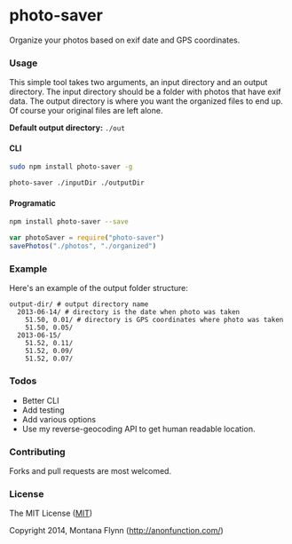 # photo-saver

Organize your photos based on exif date and GPS coordinates. 

### Usage

This simple tool takes two arguments, an input directory and an output directory. The input directory should be a folder with photos that have exif data. The output directory is where you want the organized files to end up. Of course your original files are left alone.

**Default output directory:** `./out`

#### CLI

```sh
sudo npm install photo-saver -g
```

```sh
photo-saver ./inputDir ./outputDir
```

#### Programatic

```sh
npm install photo-saver --save
```

```js
var photoSaver = require("photo-saver")
savePhotos("./photos", "./organized")
```

### Example

Here's an example of the output folder structure:

```
output-dir/ # output directory name
  2013-06-14/ # directory is the date when photo was taken
    51.50, 0.01/ # directory is GPS coordinates where photo was taken
    51.50, 0.05/ 
  2013-06-15/
    51.52, 0.11/
    51.52, 0.09/
    51.52, 0.07/
```

### Todos

- Better CLI
- Add testing
- Add various options
- Use my reverse-geocoding API to get human readable location.

### Contributing

Forks and pull requests are most welcomed.

### License

The MIT License ([MIT](https://gist.githubusercontent.com/montanaflynn/4ce7e31acb71bf9526bc/raw/e4d28fca74188244911ba6befc7a7c039be2ddbd/2014))

Copyright 2014, Montana Flynn (http://anonfunction.com/)
